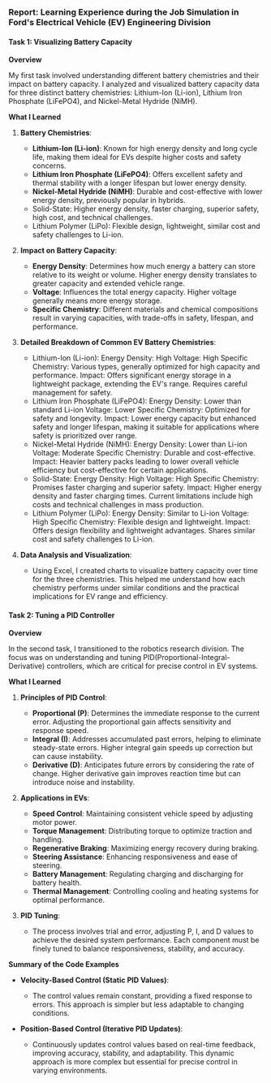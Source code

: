 ### Report: Learning Experience during the Job Simulation in Ford's Electrical Vehicle (EV) Engineering Division

#### Task 1: Visualizing Battery Capacity

**Overview**

My first task involved understanding different battery chemistries and their impact on battery capacity. I analyzed and visualized battery capacity data for three distinct battery chemistries: Lithium-Ion (Li-ion), Lithium Iron Phosphate (LiFePO4), and Nickel-Metal Hydride (NiMH).

**What I Learned**

1. **Battery Chemistries**:
   - **Lithium-Ion (Li-ion)**: Known for high energy density and long cycle life, making them ideal for EVs despite higher costs and safety concerns.
   - **Lithium Iron Phosphate (LiFePO4)**: Offers excellent safety and thermal stability with a longer lifespan but lower energy density.
   - **Nickel-Metal Hydride (NiMH)**: Durable and cost-effective with lower energy density, previously popular in hybrids.
   - Solid-State: Higher energy density, faster charging, superior safety, high cost, and technical challenges.
   - Lithium Polymer (LiPo): Flexible design, lightweight, similar cost and safety challenges to Li-ion.

2. **Impact on Battery Capacity**:
   - **Energy Density**: Determines how much energy a battery can store relative to its weight or volume. Higher energy density translates to greater capacity and extended vehicle range.
   - **Voltage**: Influences the total energy capacity. Higher voltage generally means more energy storage.
   - **Specific Chemistry**: Different materials and chemical compositions result in varying capacities, with trade-offs in safety, lifespan, and performance.

3. **Detailed Breakdown of Common EV Battery Chemistries**:
    - Lithium-Ion (Li-ion):
        Energy Density: High
        Voltage: High
        Specific Chemistry: Various types, generally optimized for high capacity and performance.
        Impact: Offers significant energy storage in a lightweight package, extending the EV's range. Requires careful management for safety.
    - Lithium Iron Phosphate (LiFePO4):
        Energy Density: Lower than standard Li-ion
        Voltage: Lower
        Specific Chemistry: Optimized for safety and longevity.
        Impact: Lower energy capacity but enhanced safety and longer lifespan, making it suitable for applications where safety is prioritized over range.
    - Nickel-Metal Hydride (NiMH):
        Energy Density: Lower than Li-ion
        Voltage: Moderate
        Specific Chemistry: Durable and cost-effective.
        Impact: Heavier battery packs leading to lower overall vehicle efficiency but cost-effective for certain applications.
    - Solid-State:
        Energy Density: High
        Voltage: High
        Specific Chemistry: Promises faster charging and superior safety.
        Impact: Higher energy density and faster charging times. Current limitations include high costs and technical challenges in mass production.
    - Lithium Polymer (LiPo):
        Energy Density: Similar to Li-ion
        Voltage: High
        Specific Chemistry: Flexible design and lightweight.
        Impact: Offers design flexibility and lightweight advantages. Shares similar cost and safety challenges to Li-ion.

4. **Data Analysis and Visualization**:
   - Using Excel, I created charts to visualize battery capacity over time for the three chemistries. This helped me understand how each chemistry performs under similar conditions and the practical implications for EV range and efficiency.

#### Task 2: Tuning a PID Controller

**Overview**

In the second task, I transitioned to the robotics research division. The focus was on understanding and tuning PID(Proportional-Integral-Derivative) controllers, which are critical for precise control in EV systems.

**What I Learned**

1. **Principles of PID Control**:
   - **Proportional (P)**: Determines the immediate response to the current error. Adjusting the proportional gain affects sensitivity and response speed.
   - **Integral (I)**: Addresses accumulated past errors, helping to eliminate steady-state errors. Higher integral gain speeds up correction but can cause instability.
   - **Derivative (D)**: Anticipates future errors by considering the rate of change. Higher derivative gain improves reaction time but can introduce noise and instability.

2. **Applications in EVs**:
   - **Speed Control**: Maintaining consistent vehicle speed by adjusting motor power.
   - **Torque Management**: Distributing torque to optimize traction and handling.
   - **Regenerative Braking**: Maximizing energy recovery during braking.
   - **Steering Assistance**: Enhancing responsiveness and ease of steering.
   - **Battery Management**: Regulating charging and discharging for battery health.
   - **Thermal Management**: Controlling cooling and heating systems for optimal performance.

3. **PID Tuning**:
   - The process involves trial and error, adjusting P, I, and D values to achieve the desired system performance. Each component must be finely tuned to balance responsiveness, stability, and accuracy.

**Summary of the Code Examples**

- **Velocity-Based Control (Static PID Values)**:
  - The control values remain constant, providing a fixed response to errors. This approach is simpler but less adaptable to changing conditions.

- **Position-Based Control (Iterative PID Updates)**:
  - Continuously updates control values based on real-time feedback, improving accuracy, stability, and adaptability. This dynamic approach is more complex but essential for precise control in varying environments.